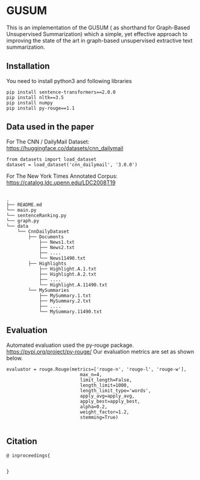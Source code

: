 # GUSUM

This is an implementation of the  GUSUM ( as shorthand for Graph-Based Unsupervised Summarization) which a simple, yet effective approach to improving the state of the art in graph-based unsupervised extractive text summarization.

## Installation

You need to install python3 and following libraries

```
pip install sentence-transformers==2.0.0
pip install nltk==3.5
pip install numpy
pip install py-rouge==1.1

```

## Data used in the paper

For The CNN / DailyMail Dataset:  https://huggingface.co/datasets/cnn_dailymail

```
from datasets import load_dataset
dataset = load_dataset('cnn_dailymail', '3.0.0')

```

For The New York Times Annotated Corpus: https://catalog.ldc.upenn.edu/LDC2008T19 

## 

```
.
├── README.md
└── main.py
└── sentenceRanking.py
└── graph.py
└── data
    └── CnnDailyDataset
        ├── Documents
            ├── News1.txt
            ├── News2.txt
            ├── ....
            └── News11490.txt
        ├── Highlights
            ├── Highlight.A.1.txt
            ├── Highlight.A.2.txt
            ├── ....
            └── Highlight.A.11490.txt
        └── MySummaries
            ├── MySummary.1.txt
            ├── MySummary.2.txt
            ├── ....
            └── MySummary.11490.txt

```
## Evaluation

Automated evaluation used the py-rouge package. https://pypi.org/project/py-rouge/ Our evaluation metrics are set as shown below.

```
evaluator = rouge.Rouge(metrics=['rouge-n', 'rouge-l', 'rouge-w'],
                           max_n=4,
                           limit_length=False,
                           length_limit=1000,
                           length_limit_type='words',
                           apply_avg=apply_avg,
                           apply_best=apply_best,
                           alpha=0.2, 
                           weight_factor=1.2,
                           stemming=True)
                           
 ```

## Citation
```
@ inproceedings{ 


}
```


